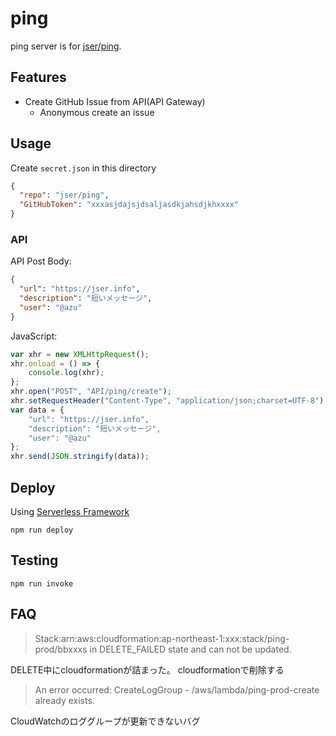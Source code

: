 # ping

ping server is for [jser/ping](https://github.com/jser/ping "jser/ping: ping! your issus").

## Features

- Create GitHub Issue from API(API Gateway)
    - Anonymous create an issue

## Usage

Create `secret.json` in this directory

```json
{
  "repo": "jser/ping",
  "GitHubToken": "xxxasjdajsjdsaljasdkjahsdjkhxxxx"
}
```

### API

API Post Body:

```json
{
  "url": "https://jser.info",
  "description": "短いメッセージ",
  "user": "@azu"
}
```

JavaScript:

```js
var xhr = new XMLHttpRequest();
xhr.onload = () => {
    console.log(xhr);
};
xhr.open("POST", "API/ping/create");
xhr.setRequestHeader("Content-Type", "application/json;charset=UTF-8");
var data = {
    "url": "https://jser.info",
    "description": "短いメッセージ",
    "user": "@azu"
};
xhr.send(JSON.stringify(data));
```

## Deploy

Using [Serverless Framework](https://serverless.com/ "Serverless Framework")

    npm run deploy

## Testing

    npm run invoke
    
## FAQ

> Stack:arn:aws:cloudformation:ap-northeast-1:xxx:stack/ping-prod/bbxxxs in DELETE_FAILED state and can not be updated.

DELETE中にcloudformationが詰まった。
cloudformationで削除する


>   An error occurred: CreateLogGroup - /aws/lambda/ping-prod-create already exists.

CloudWatchのロググループが更新できないバグ